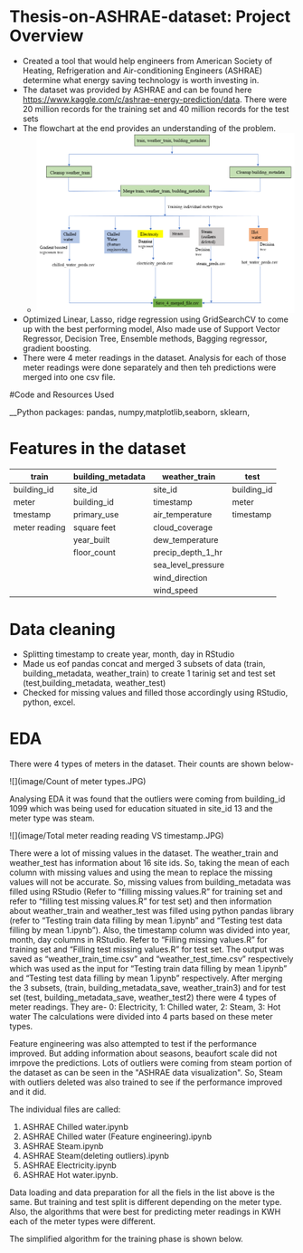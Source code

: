 # Thesis-on-ASHRAE-dataset: Project Overview
* Created a tool that would help engineers from American Society of Heating, Refrigeration and Air-conditioning Engineers (ASHRAE) determine what energy saving technology is worth investing in.
* The dataset was provided by ASHRAE and can be found here https://www.kaggle.com/c/ashrae-energy-prediction/data. There were 20 million records for the training set and 40 million records for the test sets
* The flowchart at the end provides an understanding of the problem.
  * ![](image/Algorithm.PNG)
* Optimized Linear, Lasso, ridge regression using GridSearchCV to come up with the best performing model, Also made use of Support Vector Regressor, Decision Tree, Ensemble methods, Bagging regressor, gradient boosting. 
* There were 4 meter readings in the dataset. Analysis for each of those meter readings were done separately and then teh predictions were merged into one csv file.

#Code and Resources Used

__Python packages: pandas, numpy,matplotlib,seaborn, sklearn,

# Features in the dataset

|train        |building_metadata|weather_train     |test       |
|-------------|-----------------|------------------|-----------|                                         
|building_id  | site_id         |site_id           |building_id|                    
|meter        | building_id     |timestamp         |meter      |            
|tmestamp     | primary_use     |air_temperature   |timestamp  |           
|meter reading| square feet     |cloud_coverage    |           |  
|             | year_built      |dew_temperature   |           |
|             | floor_count     |precip_depth_1_hr |           |
|             |                 |sea_level_pressure|           |
|             |                 |wind_direction    |           |
|             |                 |wind_speed        |           |
                                   

# Data cleaning
* Splitting timestamp to create year, month, day in RStudio
* Made us eof pandas concat and merged 3 subsets of data (train, building_metadata, weather_train) to create 1 tarinig set and test set (test,building_metadata, weather_test)
* Checked for missing values and filled those accordingly using RStudio, python, excel.

# EDA
There were 4 types of meters in the dataset. Their counts are shown below-

![](image/Count of meter types.JPG)

Analysing EDA it was found that the outliers were coming from building_id 1099 which was being used for education situated in site_id 13 and the meter type was steam.

![](image/Total meter reading reading VS timestamp.JPG)
   
   
  


There were a lot of missing values in the dataset. 
The weather_train and weather_test has information about 16 site ids. So, taking the mean of each column with missing values and using the mean to replace the missing values will not be accurate. So, missing values from building_metadata was filled using RStudio (Refer to “filling missing values.R” for training set and refer to “filling test missing values.R” for test set) and then information about weather_train and weather_test was filled using python pandas library  (refer to “Testing train data filling by mean 1.ipynb” and “Testing test data filling by mean 1.ipynb”). 
Also, the timestamp column was divided into year, month, day columns in RStudio. Refer to “Filling missing values.R” for training set and “Filling test missing values.R” for test set. The output was saved as “weather_train_time.csv” and “weather_test_time.csv” respectively which was used as the input for “Testing train data filling by mean 1.ipynb” and “Testing test data filling by mean 1.ipynb” respectively.
After merging the 3 subsets, (train, building_metadata_save, weather_train3) and for test set (test, building_metadata_save, weather_test2) there were 4 types of meter readings. 
They are- 0: Electricity, 1: Chilled water, 2: Steam, 3: Hot water
The calculations were divided into 4 parts based on these meter types.

Feature engineering was also attempted to test if the performance improved. But adding information about seasons, beaufort scale did not imrpove the predictions. Lots of outliers were coming from steam portion of the dataset as can be seen in the "ASHRAE data visualization". So, Steam with outliers deleted was also trained to see if the performance improved and it did.  

The individual files are called:
1. ASHRAE Chilled water.ipynb
2. ASHRAE Chilled water (Feature engineering).ipynb
3. ASHRAE Steam.ipynb
4. ASHRAE Steam(deleting outliers).ipynb
5. ASHRAE Electricity.ipynb
6. ASHRAE Hot water.ipynb.

Data loading and data preparation for all the fiels in the list above is the same. But training and test split is different depending on the meter type. Also, the algorithms that were best for predicting meter readings in KWH each of the meter types were different. 

The simplified algorithm for the training phase is shown below.



